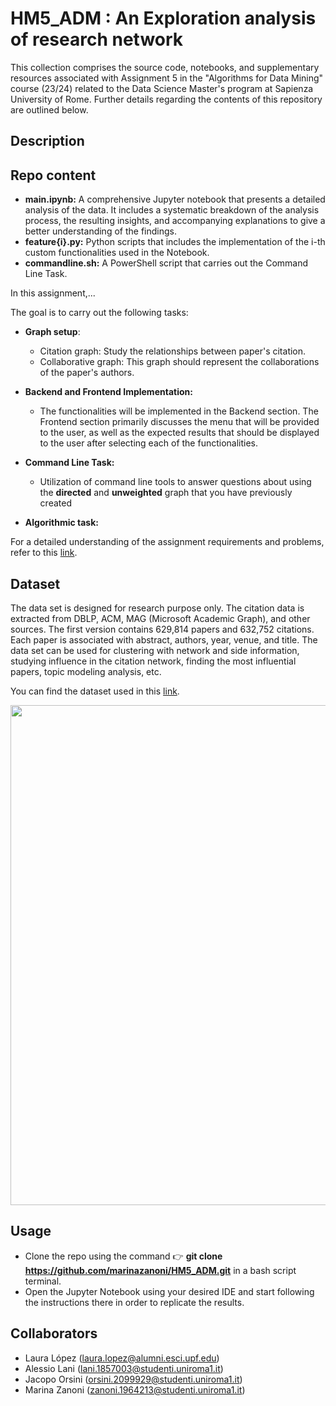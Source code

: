 # HM5_ADM : An Exploration analysis of research network
This collection comprises the source code, notebooks, and supplementary resources associated with Assignment 5 in the "Algorithms for Data Mining" course (23/24) related to the Data Science Master's program at Sapienza University of Rome. Further details regarding the contents of this repository are outlined below.

## Description

## Repo content

- **main.ipynb:** A comprehensive Jupyter notebook that presents a detailed analysis of the data. It includes a systematic breakdown of the analysis process, the resulting insights, and accompanying explanations to give a better understanding of the findings.
- **feature{i}.py:** Python scripts that includes the implementation of the i-th custom functionalities used in the Notebook.
- **commandline.sh:** A PowerShell script that carries out the Command Line Task.

In this assignment,...


The goal is to carry out the following tasks:
- **Graph setup**:
  - Citation graph: Study the relationships between paper's citation.
  - Collaborative graph: This graph should represent the collaborations of the paper's authors. 

  
- **Backend and Frontend Implementation:**

  - The functionalities will be implemented in the Backend section. The Frontend section primarily discusses the menu that will be provided to the user, as well as the expected results that should be displayed to the user after selecting each of the functionalities.
    
- **Command Line Task:**

  - Utilization of command line tools to answer questions about using the **directed** and **unweighted** graph that you have previously created
    
- **Algorithmic task:**


For a detailed understanding of the assignment requirements and problems, refer to this [link](https://github.com/Sapienza-University-Rome/ADM/tree/master/2023/Homework_5).



## Dataset
 The data set is designed for research purpose only. The citation data is extracted from DBLP, ACM, MAG (Microsoft Academic Graph), and other sources. The first version contains 629,814 papers and 632,752 citations. Each paper is associated with abstract, authors, year, venue, and title. The data set can be used for clustering with network and side information, studying influence in the citation network, finding the most influential papers, topic modeling analysis, etc.
 
You can find the dataset used in this [link](https://www.kaggle.com/datasets/mathurinache/citation-network-dataset).

<p align="center">
<img src="https://filelist.tudelft.nl/Library/Themaportalen/Research%20Analytics/C12.png" width = 800>
</p>


## Usage
- Clone the repo using the command 👉 **git clone https://github.com/marinazanoni/HM5_ADM.git** in a bash script terminal.
- Open the Jupyter Notebook using your desired IDE and start following the instructions there in order to replicate the results.

## Collaborators
- Laura López (laura.lopez@alumni.esci.upf.edu)
- Alessio Lani (lani.1857003@studenti.uniroma1.it)
- Jacopo Orsini (orsini.2099929@studenti.uniroma1.it)
- Marina Zanoni (zanoni.1964213@studenti.uniroma1.it)
